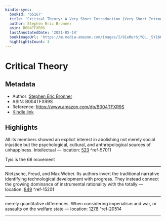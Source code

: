 ```yaml
---
kindle-sync:
  bookId: '65167'
  title: 'Critical Theory: A Very Short Introduction (Very Short Introductions)'
  author: Stephen Eric Bronner
  asin: B004TFXR9S
  lastAnnotatedDate: '2021-05-14'
  bookImageUrl: 'https://m.media-amazon.com/images/I/91eRur6jYQL._SY160.jpg'
  highlightsCount: 3
---
```

# Critical Theory
## Metadata
* Author: [Stephen Eric Bronner](https://www.amazon.comundefined)
* ASIN: B004TFXR9S
* Reference: https://www.amazon.com/dp/B004TFXR9S
* [Kindle link](kindle://book?action=open&asin=B004TFXR9S)

## Highlights
All its members showed an explicit interest in abolishing not merely social injustice but the psychological, cultural, and anthropological sources of unhappiness. Intellectual — location: [523](kindle://book?action=open&asin=B004TFXR9S&location=523) ^ref-57011

Tyis is the 68 movement

---
Nietzsche, Freud, and Max Weber. Its authors invert the traditional narrative identifying technological development with progress. They instead connect the growing dominance of instrumental rationality with the totally — location: [849](kindle://book?action=open&asin=B004TFXR9S&location=849) ^ref-15201

---
merely quantitative differences. When considering imperialism and war, or assaults on the welfare state — location: [1276](kindle://book?action=open&asin=B004TFXR9S&location=1276) ^ref-20514

---
